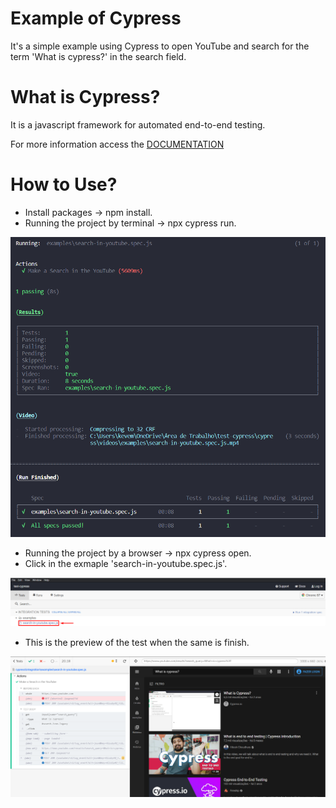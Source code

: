 # Example of Cypress
It's a simple example using Cypress to open YouTube and search for the term 'What is cypress?' in the search field.

# What is Cypress?
It is a javascript framework for automated end-to-end testing.

For more information access the [DOCUMENTATION](https://docs.cypress.io)

# How to Use?

- Install packages -> npm install.
- Running the project by terminal -> npx cypress run.

![Terminal Image](cypress_terminal.png)

- Running the project by a browser -> npx cypress open.
- Click in the exmaple 'search-in-youtube.spec.js'.

![Browser Image 1](cypress_browser_1.png)

- This is the preview of the test when the same is finish.

![Browser Image 2](cypress_browser_2.png)
